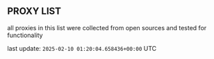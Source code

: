 ## PROXY LIST

all proxies in this list were collected from open sources and tested for functionality

last update: `2025-02-10 01:20:04.658436+00:00` UTC
